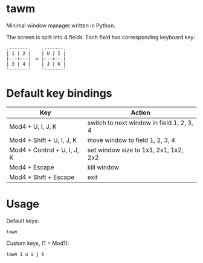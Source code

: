 # tawm

Minimal window manager written in Python.

The screen is split into 4 fields. Each field has corresponding keyboard key:

```
.-------.    .-------.
| 1 | 2 |    | U | I |
|---+---| -> |---+---|
| 3 | 4 |    | J | K |
'-------'    '-------'
```

# Default key bindings

Key | Action
----|-------
Mod4 + U, I, J, K | switch to next window in field 1, 2, 3, 4
Mod4 + Shift + U, I, J, K | move window to field 1, 2, 3, 4
Mod4 + Control + U, I, J, K | set window size to 1x1, 2x1, 1x2, 2x2
Mod4 + Escape | kill window
Mod4 + Shift + Escape | exit

# Usage

Default keys:
```
tawm
```
Custom keys, (1 = Mod1):
```
tawm 1 u i j k
```
